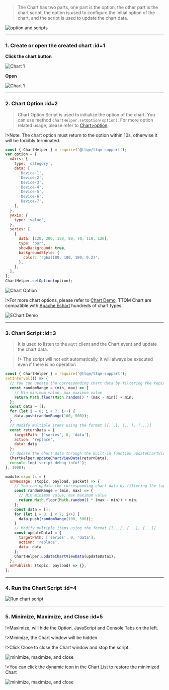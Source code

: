 > The Chart has two parts, one part is the option, the other part is the chart script, the option is used to configure the initial option of the chart, and the script is used to update the chart data.

![option and scripts](_media/usage/1.jpg ':size=600')

---

### 1. Create or open the created chart :id=1

**Click the chart button**

![Chart 1](_media/usage/2.jpg ':size=400')

**Open**

![Chart 1](_media/usage/3.jpg ':size=300')

---

### 2. Chart Option :id=2

> Chart Option Script is used to initialize the option of the chart. You can use method `ChartHelper.setOption(option)`. For more option related usage, please refer to [Chart>option](en/chart/option).

!>Note: The chart option must return to the option within 10s, otherwise it will be forcibly terminated.

<!-- tabs: start -->
<!-- tab: Use Function -->

```javascript
const { ChartHelper } = require('@ttqm/ttqm-support');
var option = {
  xAxis: {
    type: 'category',
    data: [
      'Device-1',
      'Device-2',
      'Device-3',
      'Device-4',
      'Device-5',
      'Device-6',
      'Device-7',
    ],
  },
  yAxis: {
    type: 'value',
  },
  series: [
    {
      data: [120, 200, 150, 80, 70, 110, 120],
      type: 'bar',
      showBackground: true,
      backgroundStyle: {
        color: 'rgba(180, 180, 180, 0.2)',
      },
    },
  ],
};
ChartHelper.setOption(option);
```

<!-- tab: Inited Chart -->

![Chart Option](_media/usage/4.jpg ':size=500')

<!-- tabs: end -->

!>For more chart options, please refer to [Chart Demo](https://echarts.apache.org/examples/en/index.html#chart-type-line), TTQM Chart are compatible with [Apache Echart](https://echarts.apache.org/en/index.html) hundreds of chart types.

![EChart Demo](_media/usage/5.jpg ':size=500')

---

### 3. Chart Script :id=3

> It is used to listen to the `mqtt` client and the Chart event and update the chart data.

> !> The script will not exit automatically, it will always be executed even if there is no operation

```javascript
const { ChartHelper } = require('@ttqm/ttqm-support');
setInterval(() => {
  // You can update the corresponding chart data by filtering the topic
  const randomRange = (min, max) => {
    // Min minimum value, max maximum value
    return Math.floor(Math.random() * (max - min)) + min;
  };
  const data = [];
  for (let i = 0; i < 7; i++) {
    data.push(randomRange(100, 500));
  }
  // Modify multiple items using the format [{...}, {...}, {...}]
  const returnData = {
    targetPath: ['series', 0, 'data'],
    action: 'replace',
    data: data
  };
  // Update the chart data through the built-in function updateChartViewData
  ChartHelper.updateChartViewData(returnData);
  console.log('script debug info!');
}, 1000);

module.exports = {
  onMessage: (topic, payload, packet) => {
    // You can update the corresponding chart data by filtering the topic
    const randomRange = (min, max) => {
      // Min minimum value, max maximum value
      return Math.floor(Math.random() * (max - min)) + min;
    };
    const data = [];
    for (let i = 0; i < 7; i++) {
      data.push(randomRange(100, 500));
    }
    // Modify multiple items using the format [{...}, {...}, {...}]
    const updateData1 = {
      targetPath: ['series', 0, 'data'],
      action: 'replace',
      data: data
    };
    ChartHelper.updateChartViewData(updateData1);
  },
  onPublish: (topic, payload) => {},
};
```

---

### 4. Run the Chart Script :id=4

![Run chart script](_media/usage/6.jpg ':size=600')

---

### 5. Minimize, Maximize, and Close :id=5

!>Maximize, will hide the Option, JavaScript and Console Tabs on the left.

!>Minimize, the Chart window will be hidden.

!>Click Close to close the Chart window and stop the script.

![minimize, maximize, and close](_media/usage/7.jpg ':size=600')

!>You can click the dynamic icon in the Chart List to restore the minimized Chart

![minimize, maximize, and close](_media/usage/8.jpg ':size=600')
